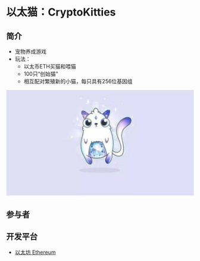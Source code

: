 # 以太猫：CryptoKitties
## 简介

- 宠物养成游戏
- 玩法：
  - 以太币ETH买猫和喂猫
  - 100只“创始猫”
  - 相互配对繁殖新的小猫，每只具有256位基因组
  
![以太猫](media/以太猫-以太猫.jpg)

## 参与者

## 开发平台

- [以太坊 Ethereum](../../公链/Ethereum/以太坊概述.md)
